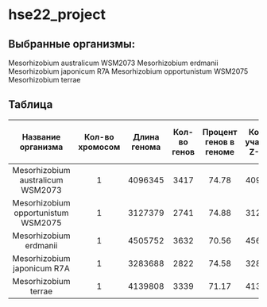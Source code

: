 # hse22_project

## Выбранные организмы:

Mesorhizobium australicum WSM2073
Mesorhizobium erdmanii
Mesorhizobium japonicum R7A
Mesorhizobium opportunistum WSM2075
Mesorhizobium terrae

## Таблица

|Название организма             |Кол-во хромосом|Длина генома|Кол-во генов |Процент генов в геноме |Кол-во участков Z-ДНК|Кол-во участков Z-ДНК* |Общая длина участков Z-ДНК*  |
|:-----------------------------:|:-------------:|:----------:|:-----------:|:---------------------:|:---------------------:|:---------------------:|:---------------------------:|
|Mesorhizobium australicum WSM2073       |1              |4096345     |3417         |74.78                  |4096345                |1848                   |18642                        |
|Mesorhizobium opportunistum WSM2075|1              |3127379     |2741         |74.88                  |3127379                |1191                   |11872                        |
|Mesorhizobium erdmanii |1              |4505752     |3632         |70.56                  |4563885                |1610                   |16364                        |
|Mesorhizobium japonicum R7A      |1              |3283688     |2822         |74.58                  |3283688                |1407                   |14016                        |
|Mesorhizobium terrae|1              |4139808     |3339         |71.17                  |4139808                |1544                   |15588                        |
